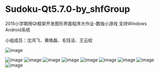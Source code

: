 # Sudoku-Qt5.7.0-by_shfGroup
2015小学期用Qt框架开发图形界面程序大作业-数独小游戏
支持Windows Android系统

小组成员：沈鸿飞、黄皓磊、毛钰洁、王云蛟

![image](https://github.com/shf19961008/sudoku-qt5.7.0-by_shfgroup/blob/master/release_v1.0_x64/example_screenshot/screenshot%20(1).png)

![image](https://github.com/shf19961008/sudoku-qt5.7.0-by_shfgroup/blob/master/release_v1.0_x64/example_screenshot/screenshot%20(2).png)
![image](https://github.com/shf19961008/sudoku-qt5.7.0-by_shfgroup/blob/master/release_v1.0_x64/example_screenshot/screenshot%20(3).png)
![image](https://github.com/shf19961008/sudoku-qt5.7.0-by_shfgroup/blob/master/release_v1.0_x64/example_screenshot/screenshot%20(4).png)
![image](https://github.com/shf19961008/sudoku-qt5.7.0-by_shfgroup/blob/master/release_v1.0_x64/example_screenshot/screenshot%20(5).png)
![image](https://github.com/shf19961008/sudoku-qt5.7.0-by_shfgroup/blob/master/release_v1.0_x64/example_screenshot/screenshot%20(6).png)
![image](https://github.com/shf19961008/sudoku-qt5.7.0-by_shfgroup/blob/master/release_v1.0_x64/example_screenshot/screenshot%20(7).png)
![image](https://github.com/shf19961008/sudoku-qt5.7.0-by_shfgroup/blob/master/release_v1.0_x64/example_screenshot/screenshot%20(8).png)
![image](https://github.com/shf19961008/sudoku-qt5.7.0-by_shfgroup/blob/master/release_v1.0_x64/example_screenshot/screenshot%20(9).png)
![image](https://github.com/shf19961008/sudoku-qt5.7.0-by_shfgroup/blob/master/release_v1.0_x64/example_screenshot/screenshot%20(10).png)

